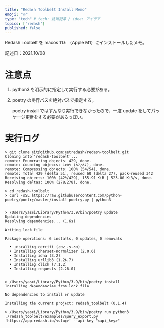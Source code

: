 ```yaml
---
title: "Redash Toolbelt Install Memo"
emoji: "🔥"
type: "tech" # tech: 技術記事 / idea: アイデア
topics: ['redash']
published: false
---
```



Redash Toolbelt を macos 11.6 （Apple M1）にインストールしたメモ。

記述日：2021/10/08

# 注意点

1. python3 を明示的に指定して実行する必要がある。
2. poetry の実行パスを絶対パスで指定する。

    poetry install ではすんなり実行できなかったので、一度 update をしてパッケージ更新をする必要があるっぽい。

# 実行ログ

```shell
> git clone git@github.com:getredash/redash-toolbelt.git
Cloning into 'redash-toolbelt'...
remote: Enumerating objects: 429, done.
remote: Counting objects: 100% (87/87), done.
remote: Compressing objects: 100% (54/54), done.
remote: Total 429 (delta 51), reused 60 (delta 27), pack-reused 342
Receiving objects: 100% (429/429), 155.91 KiB | 523.00 KiB/s, done.
Resolving deltas: 100% (278/278), done.

> cd redash-toolbelt
> curl -sSL https://raw.githubusercontent.com/python-poetry/poetry/master/install-poetry.py | python3 -
...

> /Users/yasui/Library/Python/3.9/bin/poetry update
Updating dependencies
Resolving dependencies... (1.6s)

Writing lock file

Package operations: 6 installs, 0 updates, 0 removals

  • Installing certifi (2021.5.30)
  • Installing charset-normalizer (2.0.6)
  • Installing idna (3.2)
  • Installing urllib3 (1.26.7)
  • Installing click (7.1.2)
  • Installing requests (2.26.0)


> /Users/yasui/Library/Python/3.9/bin/poetry install
Installing dependencies from lock file

No dependencies to install or update

Installing the current project: redash_toolbelt (0.1.4)

> /Users/yasui/Library/Python/3.9/bin/poetry run python3 ./redash_toolbelt/examples/query_export.py 'https://app.redash.io/<slug>' --api-key "<api_key>"

```

